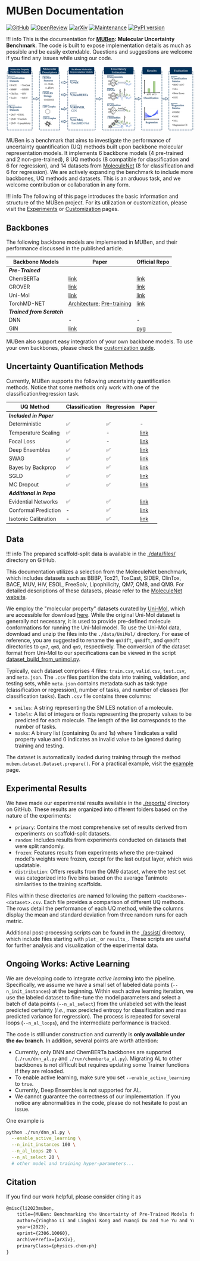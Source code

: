# MUBen Documentation


[![GitHub](https://img.shields.io/badge/GitHub-MUBen-white)](https://github.com/Yinghao-Li/MUBen)
[![OpenReview](https://img.shields.io/badge/%F0%9F%94%97%20OpenReview-TMLR-darkred)](https://openreview.net/forum?id=qYceFeHgm4)
[![arXiv](https://img.shields.io/badge/arXiv-2306.10060-b31b1b.svg)](https://arxiv.org/abs/2306.10060)
[![Maintenance](https://img.shields.io/badge/Maintained%3F-yes-green.svg)](https://github.com/Yinghao-Li/MUBen/)
[![PyPI version](https://badge.fury.io/py/muben.svg)](https://badge.fury.io/py/muben)


!!! info
    This is the documentation for **[MUBen](https://github.com/Yinghao-Li/MUBen/): Mulecular Uncertainty Benchmark**.
    The code is built to expose implementation details as much as possible and be easily extendable.
    Questions and suggestions are welcome if you find any issues while using our code.



![](./img/f1.summarization.png)

MUBen is a benchmark that aims to investigate the performance of uncertainty quantification (UQ) methods built upon backbone molecular representation models.
It implements 6 backbone models (4 pre-trained and 2 non-pre-trained), 8 UQ methods (8 compatible for classification and 6 for regression), and 14 datasets from [MoleculeNet](https://moleculenet.org/) (8 for classification and 6 for regression).
We are actively expanding the benchmark to include more backbones, UQ methods and datasets.
This is an arduous task, and we welcome contribution or collaboration in any form.

!!! info
    The following of this page introduces the basic information and structure of the MUBen project.
    For its utilization or customization, please visit the [Experiments](./train.cli.md) or [Customization](./customize.md) pages.

## Backbones

The following backbone models are implemented in MUBen, and their performance discussed in the published article.

| Backbone Models      | Paper | Official Repo |
| ----------- | ----------- | ----------- |
|***Pre-Trained*** |||
| ChemBERTa |[link](https://arxiv.org/abs/2209.01712) | [link](https://github.com/seyonechithrananda/bert-loves-chemistry) | 
| GROVER   | [link](https://arxiv.org/abs/2007.02835) | [link](https://github.com/tencent-ailab/grover)|
|Uni-Mol| [link](https://openreview.net/forum?id=6K2RM6wVqKu) | [link](https://github.com/dptech-corp/Uni-Mol/tree/main/unimol) |
|TorchMD-NET | [Architecture](https://arxiv.org/abs/2202.02541); [Pre-training](https://arxiv.org/abs/2206.00133) | [link](https://github.com/shehzaidi/pre-training-via-denoising) |
| ***Trained from Scratch*** |||
|DNN|-|-|
|GIN| [link](https://arxiv.org/pdf/1810.00826.pdf) | [pyg](https://pytorch-geometric.readthedocs.io/en/latest/generated/torch_geometric.nn.models.GIN.html) |

MUBen also support easy integration of your own backbone models.
To use your own backbones, please check the [customization guide](./customize.md).

## Uncertainty Quantification Methods

Currently, MUBen supports the following uncertainty quantification methods.
Notice that some methods only work with one of the classification/regression task.

| UQ Method | Classification | Regression | Paper |
| ----------- | ----------- | ----------- | ----------- |
| ***Included in Paper*** |||
| Deterministic | ✅︎ | ✅︎ | - |
| Temperature Scaling | ✅︎ | - | [link](https://arxiv.org/abs/1706.04599) |
| Focal Loss | ✅︎ | - | [link](https://arxiv.org/abs/1708.02002) |
| Deep Ensembles | ✅︎ | ✅︎ | [link](https://arxiv.org/abs/1612.01474) |
| SWAG | ✅︎ | ✅︎ | [link](https://arxiv.org/abs/1808.05326) |
| Bayes by Backprop | ✅︎ | ✅︎ | [link](https://arxiv.org/abs/1505.05424) |
| SGLD | ✅︎ | ✅︎ | [link](https://www.stats.ox.ac.uk/~teh/research/compstats/WelTeh2011a.pdf) |
| MC Dropout | ✅︎ | ✅︎ | [link](https://arxiv.org/abs/1506.02142) |
| ***Additional in Repo*** |||
| Evidential Networks |✅︎|✅︎|[link](https://openreview.net/forum?id=xqS8k9E75c)|
| Conformal Prediction |-|✅︎| [link](https://arxiv.org/abs/2107.07511) |
| Isotonic Calibration| - | ✅︎ | [link](https://arxiv.org/abs/1905.06023)|


## Data

!!! info
    The prepared scaffold-split data is available in the [./data/files/](https://github.com/Yinghao-Li/UncertaintyBenchmark/tree/main/data/files) directory on GitHub.

This documentation utilizes a selection from the MoleculeNet benchmark, which includes datasets such as BBBP, Tox21, ToxCast, SIDER, ClinTox, BACE, MUV, HIV, ESOL, FreeSolv, Lipophilicity, QM7, QM8, and QM9.
For detailed descriptions of these datasets, please refer to the [MoleculeNet website](https://moleculenet.org/datasets-1).

We employ the "molecular property" datasets curated by [Uni-Mol](https://github.com/dptech-corp/Uni-Mol/tree/main/unimol), which are accessible for download [here](https://bioos-hermite-beijing.tos-cn-beijing.volces.com/unimol_data/finetune/molecular_property_prediction.tar.gz).
While the original Uni-Mol dataset is generally not necessary, it is used to provide pre-defined molecule conformations for running the Uni-Mol model.
To use the Uni-Mol data, download and unzip the files into the `./data/UniMol/` directory.
For ease of reference, you are suggested to rename the `qm7dft`, `qm8dft`, and `qm9dft` directories to `qm7`, `qm8`, and `qm9`, respectively.
The conversion of the dataset format from Uni-Mol to our specifications can be viewed in the script [dataset_build_from_unimol.py](https://github.com/Yinghao-Li/MUBen/blob/main/assist/dataset_build_from_unimol.py).

Typically, each dataset comprises 4 files: `train.csv`, `valid.csv`, `test.csv`, and `meta.json`.
The `.csv` files partition the data into training, validation, and testing sets, while `meta.json` contains metadata such as task type (classification or regression), number of tasks, and number of classes (for classification tasks).
Each `.csv` file contains three columns:
- `smiles`: A string representing the SMILES notation of a molecule.
- `labels`: A list of integers or floats representing the property values to be predicted for each molecule. The length of the list corresponds to the number of tasks.
- `masks`: A binary list (containing 0s and 1s) where 1 indicates a valid property value and 0 indicates an invalid value to be ignored during training and testing.

The dataset is automatically loaded during training through the method `muben.dataset.Dataset.prepare()`.
For a practical example, visit the [example](./train.python.md) page.

## Experimental Results

We have made our experimental results available in the [./reports/](https://github.com/Yinghao-Li/MUBen/tree/main/reports) directory on GitHub.
These results are organized into different folders based on the nature of the experiments:

- `primary`: Contains the most comprehensive set of results derived from experiments on scaffold-split datasets.
- `random`: Includes results from experiments conducted on datasets that were split randomly.
- `frozen`: Features results from experiments where the pre-trained model's weights were frozen, except for the last output layer, which was updatable.
- `distribution`: Offers results from the QM9 dataset, where the test set was categorized into five bins based on the average Tanimoto similarities to the training scaffolds.

Files within these directories are named following the pattern `<backbone>-<dataset>.csv`.
Each file provides a comparison of different UQ methods.
The rows detail the performance of each UQ method, while the columns display the mean and standard deviation from three random runs for each metric.

Additional post-processing scripts can be found in the [./assist/](https://github.com/Yinghao-Li/MUBen/tree/main/assist) directory, which include files starting with `plot_` or `results_`.
These scripts are useful for further analysis and visualization of the experimental data.

## Ongoing Works: Active Learning

We are developing code to integrate *active learning* into the pipeline.
Specifically, we assume we have a small set of labeled data points (`--n_init_instances`) at the beginning.
Within each active learning iteration, we use the labeled dataset to fine-tune the model parameters and select a batch of data points (`--n_al_select`) from the unlabeled set with the least predicted certainty (*i.e.*, max predicted entropy for classification and max predicted variance for regression).
The process is repeated for several loops (`--n_al_loops`), and the intermediate performance is tracked.

The code is still under construction and currently is **only available under the `dev` branch**.
In addition, several points are worth attention:

- Currently, only DNN and ChemBERTa backbones are supported (`./run/dnn_al.py` and `./run/chemberta_al.py`). Migrating AL to other backbones is not difficult but requires updating some Trainer functions if they are reloaded.
- To enable active learning, make sure you set `--enable_active_learning` to `true`.
- Currently, Deep Ensembles is not supported for AL.
- We cannot guarantee the correctness of our implementation. If you notice any abnormalities in the code, please do not hesitate to post an issue.

One example is
```bash
python ./run/dnn_al.py \
  --enable_active_learning \
  --n_init_instances 100 \
  --n_al_loops 20 \
  --n_al_select 20 \
  # other model and training hyper-parameters...
```

## Citation

If you find our work helpful, please consider citing it as
```latex
@misc{li2023muben,
    title={MUBen: Benchmarking the Uncertainty of Pre-Trained Models for Molecular Property Prediction},
    author={Yinghao Li and Lingkai Kong and Yuanqi Du and Yue Yu and Yuchen Zhuang and Wenhao Mu and Chao Zhang},
    year={2023},
    eprint={2306.10060},
    archivePrefix={arXiv},
    primaryClass={physics.chem-ph}
}
```